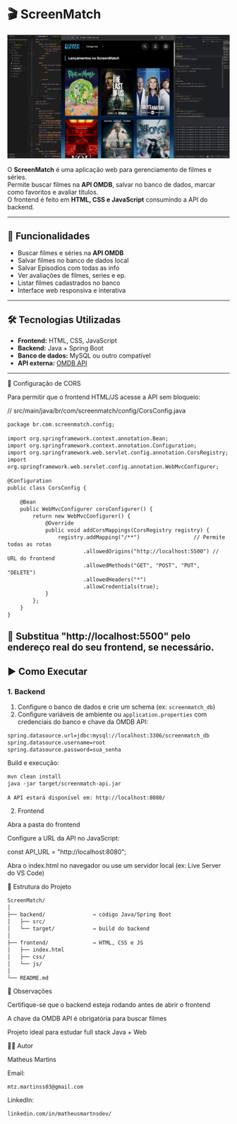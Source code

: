 # 🎬 ScreenMatch

![ScreenMatch](https://raw.githubusercontent.com/MartnsDev/Screenmatch-Web/main/Screenmatch.png)

O **ScreenMatch** é uma aplicação web para gerenciamento de filmes e séries.  
Permite buscar filmes na **API OMDB**, salvar no banco de dados, marcar como favoritos e avaliar títulos.  
O frontend é feito em **HTML, CSS e JavaScript** consumindo a API do backend.

---

## 📌 Funcionalidades

- Buscar filmes e séries na **API OMDB**  
- Salvar filmes no banco de dados local  
- Salvar Episodios com todas as info
- Ver avaliações de filmes, series e ep. 
- Listar filmes cadastrados no banco  
- Interface web responsiva e interativa  

---

## 🛠️ Tecnologias Utilizadas

- **Frontend:** HTML, CSS, JavaScript  
- **Backend:** Java + Spring Boot  
- **Banco de dados:** MySQL ou outro compatível  
- **API externa:** [OMDB API](http://www.omdbapi.com/)  

---

🔹 Configuração de CORS

Para permitir que o frontend HTML/JS acesse a API sem bloqueio:

// src/main/java/br/com/screenmatch/config/CorsConfig.java
```
package br.com.screenmatch.config;

import org.springframework.context.annotation.Bean;
import org.springframework.context.annotation.Configuration;
import org.springframework.web.servlet.config.annotation.CorsRegistry;
import org.springframework.web.servlet.config.annotation.WebMvcConfigurer;

@Configuration
public class CorsConfig {

    @Bean
    public WebMvcConfigurer corsConfigurer() {
        return new WebMvcConfigurer() {
            @Override
            public void addCorsMappings(CorsRegistry registry) {
                registry.addMapping("/**")                 // Permite todas as rotas
                        .allowedOrigins("http://localhost:5500") // URL do frontend
                        .allowedMethods("GET", "POST", "PUT", "DELETE")
                        .allowedHeaders("*")
                        .allowCredentials(true);
            }
        };
    }
}
```

🔹 Substitua "http://localhost:5500" pelo endereço real do seu frontend, se necessário.
---
## ▶️ Como Executar

### 1. Backend

1. Configure o banco de dados e crie um schema (ex: `screenmatch_db`)  
2. Configure variáveis de ambiente ou `application.properties` com credenciais do banco e chave da OMDB API:

```properties
spring.datasource.url=jdbc:mysql://localhost:3306/screenmatch_db
spring.datasource.username=root
spring.datasource.password=sua_senha
```

Build e execução:
```
mvn clean install
java -jar target/screenmatch-api.jar

A API estará disponível em: http://localhost:8080/
```

2. Frontend

Abra a pasta do frontend

Configure a URL da API no JavaScript:

const API_URL = "http://localhost:8080";


Abra o index.html no navegador ou use um servidor local (ex: Live Server do VS Code)

🔹 Estrutura do Projeto

```
ScreenMatch/
│
├── backend/               → código Java/Spring Boot
│   ├── src/
│   └── target/            → build do backend
│
├── frontend/              → HTML, CSS e JS
│   ├── index.html
│   ├── css/
│   └── js/
│
└── README.md
```
🔹 Observações

Certifique-se que o backend esteja rodando antes de abrir o frontend

A chave da OMDB API é obrigatória para buscar filmes

Projeto ideal para estudar full stack Java + Web

👨‍💻 Autor

Matheus Martins

Email: 
```
mtz.martinss03@gmail.com
```
LinkedIn: 
```
linkedin.com/in/matheusmartnsdev/
```
